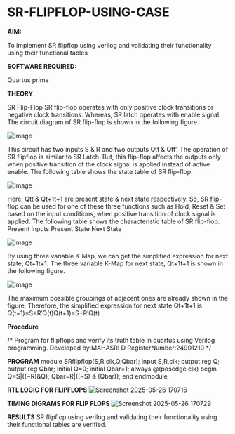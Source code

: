 # SR-FLIPFLOP-USING-CASE

**AIM:**

To implement  SR flipflop using verilog and validating their functionality using their functional tables

**SOFTWARE REQUIRED:**

Quartus prime

**THEORY**

SR Flip-Flop SR flip-flop operates with only positive clock transitions or negative clock transitions. Whereas, SR latch operates with enable signal. The circuit diagram of SR flip-flop is shown in the following figure.

![image](https://github.com/naavaneetha/SR-FLIPFLOP-USING-CASE/assets/154305477/0f710028-ad52-4d3e-9276-8714cf023a25)

 
This circuit has two inputs S & R and two outputs Qtt & Qtt’. The operation of SR flipflop is similar to SR Latch. But, this flip-flop affects the outputs only when positive transition of the clock signal is applied instead of active enable. The following table shows the state table of SR flip-flop.

![image](https://github.com/naavaneetha/SR-FLIPFLOP-USING-CASE/assets/154305477/dabfc4f4-87e3-4cbc-9472-f89ee1b5ed30)

 
Here, Qtt & Qt+1t+1 are present state & next state respectively. So, SR flip-flop can be used for one of these three functions such as Hold, Reset & Set based on the input conditions, when positive transition of clock signal is applied. The following table shows the characteristic table of SR flip-flop. Present Inputs Present State Next State

![image](https://github.com/naavaneetha/SR-FLIPFLOP-USING-CASE/assets/154305477/dd90d16c-aec5-4290-a586-e2346b1e9eb5)

 
By using three variable K-Map, we can get the simplified expression for next state, Qt+1t+1. The three variable K-Map for next state, Qt+1t+1 is shown in the following figure.

![image](https://github.com/naavaneetha/SR-FLIPFLOP-USING-CASE/assets/154305477/473efad6-d70b-4ca7-aeb7-898bbfca319f)

 
The maximum possible groupings of adjacent ones are already shown in the figure. Therefore, the simplified expression for next state Qt+1t+1 is Q(t+1)=S+R′Q(t)Q(t+1)=S+R′Q(t)

**Procedure**

/* Program for flipflops and verify its truth table in quartus using Verilog programming. 
Developed by:MAHASRI D
RegisterNumber:24901210
*/

**PROGRAM**
module SRflipflop(S,R,clk,Q,Qbar);
 input S,R,clk; 
 output reg Q;
 output reg Qbar;
initial Q=0;
 initial Qbar=1;
 always @(posedge clk)
 begin Q=S|((~R)&Q);
 Qbar=R|((~S) &
(Qbar)); end endmodule

**RTL LOGIC FOR FLIPFLOPS**
![Screenshot 2025-05-26 170716](https://github.com/user-attachments/assets/66295ff9-e68e-4048-bcaf-0bb15a01f3d8)

**TIMING DIGRAMS FOR FLIP FLOPS**
![Screenshot 2025-05-26 170729](https://github.com/user-attachments/assets/410ad549-d4a9-4aac-b8be-7b114642251b)

**RESULTS**
SR flipflop using verilog and validating their functionality using their functional tables are verified.
